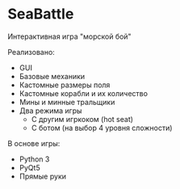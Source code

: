 # SeaBattle

Интерактивная игра "морской бой"

Реализовано:
* GUI
* Базовые механики
* Кастомные размеры поля
* Кастомные корабли и их количество
* Мины и минные тральщики
* Два режима игры
  * С другим игркоком (hot seat)
  * С ботом (на выбор 4 уровня сложности)

В основе игры:
* Python 3
* PyQt5
* Прямые руки
